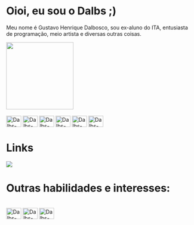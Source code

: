 # Oioi, eu sou o Dalbs ;) 


<div>
  <p>Meu nome é Gustavo Henrique Dalbosco, sou ex-aluno do ITA, entusiasta de programação, meio artista e diversas outras coisas.</p>
</div>  
<div>
    <img height="180em" src="https://github-readme-stats.vercel.app/api/top-langs/?username=Dalboscogh&layout=compact&langs_count=7&theme=dark"/>
    <div style="display: inline_block"><br>
        <img align="center" alt="Dalbs-C" height="30" width="40" src="https://cdn.jsdelivr.net/gh/devicons/devicon/icons/c/c-original.svg">
        <img align="center" alt="Dalbs-Python" height="30" width="40" src="https://cdn.jsdelivr.net/gh/devicons/devicon/icons/python/python-original.svg">
        <img align="center" alt="Dalbs-HTML" height="30" width="40" src="https://cdn.jsdelivr.net/gh/devicons/devicon/icons/html5/html5-original-wordmark.svg">
        <img align="center" alt="Dalbs-CSS" height="30" width="40" src="https://cdn.jsdelivr.net/gh/devicons/devicon/icons/css3/css3-original-wordmark.svg">
        <img align="center" alt="Dalbs-Js" height="30" width="40" src="https://cdn.jsdelivr.net/gh/devicons/devicon/icons/javascript/javascript-original.svg">
        <img align="center" alt="Dalbs-React" height="30" width="40" src="https://cdn.jsdelivr.net/gh/devicons/devicon/icons/react/react-original-wordmark.svg">
    </div>
</div>

# Links
 
<div > 
  <a href="https://www.linkedin.com/in/dalboscogh" target="_blank"><img src="https://img.shields.io/badge/-LinkedIn-%230077B5?style=for-the-badge&logo=linkedin&logoColor=white" target="_blank"></a>
</div>

#

# Outras habilidades e interesses:

<div style="display: inline_block"><br>
        <img align="center" alt="Dalbs-PS" height="30" width="40" src="https://cdn.jsdelivr.net/gh/devicons/devicon/icons/photoshop/photoshop-plain.svg">
        <img align="center" alt="Dalbs-AI" height="30" width="40" src="https://cdn.jsdelivr.net/gh/devicons/devicon/icons/illustrator/illustrator-plain.svg">
        <img align="center" alt="Dalbs-Matlab" height="30" width="40" src="https://cdn.jsdelivr.net/gh/devicons/devicon/icons/matlab/matlab-original.svg">
</div>
